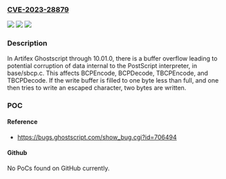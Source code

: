 ### [CVE-2023-28879](https://cve.mitre.org/cgi-bin/cvename.cgi?name=CVE-2023-28879)
![](https://img.shields.io/static/v1?label=Product&message=n%2Fa&color=blue)
![](https://img.shields.io/static/v1?label=Version&message=n%2Fa&color=blue)
![](https://img.shields.io/static/v1?label=Vulnerability&message=n%2Fa&color=brighgreen)

### Description

In Artifex Ghostscript through 10.01.0, there is a buffer overflow leading to potential corruption of data internal to the PostScript interpreter, in base/sbcp.c. This affects BCPEncode, BCPDecode, TBCPEncode, and TBCPDecode. If the write buffer is filled to one byte less than full, and one then tries to write an escaped character, two bytes are written.

### POC

#### Reference
- https://bugs.ghostscript.com/show_bug.cgi?id=706494

#### Github
No PoCs found on GitHub currently.

